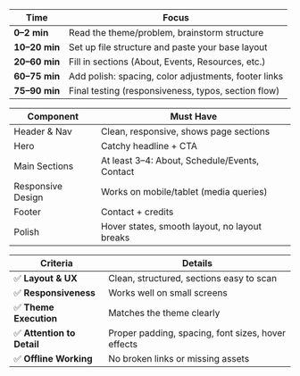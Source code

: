 | Time          | Focus                                                |
| ------------- | ---------------------------------------------------- |
| **0–2 min**   | Read the theme/problem, brainstorm structure         |
| **10–20 min** | Set up file structure and paste your base layout     |
| **20–60 min** | Fill in sections (About, Events, Resources, etc.)    |
| **60–75 min** | Add polish: spacing, color adjustments, footer links |
| **75–90 min** | Final testing (responsiveness, typos, section flow)  |

| Component         | Must Have                                     |
| ----------------- | --------------------------------------------- |
| Header & Nav      | Clean, responsive, shows page sections        |
| Hero              | Catchy headline + CTA                         |
| Main Sections     | At least 3–4: About, Schedule/Events, Contact |
| Responsive Design | Works on mobile/tablet (media queries)        |
| Footer            | Contact + credits                             |
| Polish            | Hover states, smooth layout, no layout breaks |

| Criteria                   | Details                                            |
| -------------------------- | -------------------------------------------------- |
| ✅ **Layout & UX**         | Clean, structured, sections easy to scan           |
| ✅ **Responsiveness**      | Works well on small screens                        |
| ✅ **Theme Execution**     | Matches the theme clearly                          |
| ✅ **Attention to Detail** | Proper padding, spacing, font sizes, hover effects |
| ✅ **Offline Working**     | No broken links or missing assets                  |
